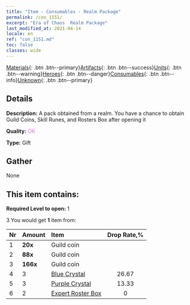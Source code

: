 ```yaml
---
title: "Item - Consumables - Realm Package"
permalink: /con_1151/
excerpt: "Era of Chaos  Realm Package"
last_modified_at: 2021-04-14
locale: en
ref: "con_1151.md"
toc: false
classes: wide
---
```

 [Materials](/Items/){: .btn .btn--primary}[Artifacts](/Items/Artifacts/){: .btn .btn--success}[Units](/Items/Units/){: .btn .btn--warning}[Heroes](/Items/Heroes/){: .btn .btn--danger}[Consumables](/Items/Consumables/){: .btn .btn--info}[Unknown](/Items/Unknown/){: .btn .btn--primary}

## Details
 **Description:** A pack obtained from a realm. You have a chance to obtain Guild Coins, Skill Runes, and Rosters Box after opening it

 **Quality:** <span style="color: #DA70D6">OK</span>

 **Type:** Gift

## Gather

  None

## This item contains:

 **Required Level to open:** 1

 3 You would get **1** item  from:

  | Nr | Amount |     Item    | Drop Rate,% |
  |:---|:-------|:------------|:---------:|
  | 1 |  **20x** | Guild coin |  | 26.67 | 
  | 2 |  **88x** | Guild coin |  | 20 | 
  | 3 |  **166x** | Guild coin |  | 13.33 | 
  | 4 | 3 | [Blue Crystal](/Items/con_716/) | 26.67 | 
  | 5 | 3 | [Purple Crystal](/Items/con_720/) | 13.33 | 
  | 6 | 2 | [Expert Roster Box](/Items/con_776/) | 0 | 
